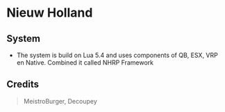 # Nieuw Holland

## System
- The system is build on Lua 5.4 and uses components of QB, ESX, VRP en Native. Combined it called NHRP Framework

## Credits
> MeistroBurger, Decoupey
